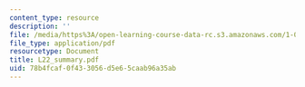 ```yaml
---
content_type: resource
description: ''
file: /media/https%3A/open-learning-course-data-rc.s3.amazonaws.com/1-051-structural-engineering-design-fall-2003/78b4fcaf0f433056d5e65caab96a35ab_L22_summary.pdf
file_type: application/pdf
resourcetype: Document
title: L22_summary.pdf
uid: 78b4fcaf-0f43-3056-d5e6-5caab96a35ab
---
```

